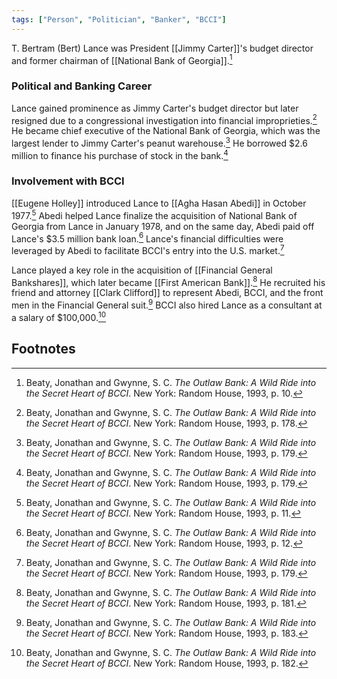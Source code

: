 ```yaml
---
tags: ["Person", "Politician", "Banker", "BCCI"]
---
```

T. Bertram (Bert) Lance was President [[Jimmy Carter]]'s budget director and former chairman of [[National Bank of Georgia]].[^1]

### Political and Banking Career

Lance gained prominence as Jimmy Carter's budget director but later resigned due to a congressional investigation into financial improprieties.[^2] He became chief executive of the National Bank of Georgia, which was the largest lender to Jimmy Carter's peanut warehouse.[^3] He borrowed $2.6 million to finance his purchase of stock in the bank.[^4]

### Involvement with BCCI

[[Eugene Holley]] introduced Lance to [[Agha Hasan Abedi]] in October 1977.[^5] Abedi helped Lance finalize the acquisition of National Bank of Georgia from Lance in January 1978, and on the same day, Abedi paid off Lance's $3.5 million bank loan.[^6] Lance's financial difficulties were leveraged by Abedi to facilitate BCCI's entry into the U.S. market.[^7]

Lance played a key role in the acquisition of [[Financial General Bankshares]], which later became [[First American Bank]].[^8] He recruited his friend and attorney [[Clark Clifford]] to represent Abedi, BCCI, and the front men in the Financial General suit.[^9] BCCI also hired Lance as a consultant at a salary of $100,000.[^10]

## Footnotes

[^1]: Beaty, Jonathan and Gwynne, S. C. *The Outlaw Bank: A Wild Ride into the Secret Heart of BCCI*. New York: Random House, 1993, p. 10.
[^2]: Beaty, Jonathan and Gwynne, S. C. *The Outlaw Bank: A Wild Ride into the Secret Heart of BCCI*. New York: Random House, 1993, p. 178.
[^3]: Beaty, Jonathan and Gwynne, S. C. *The Outlaw Bank: A Wild Ride into the Secret Heart of BCCI*. New York: Random House, 1993, p. 179.
[^4]: Beaty, Jonathan and Gwynne, S. C. *The Outlaw Bank: A Wild Ride into the Secret Heart of BCCI*. New York: Random House, 1993, p. 179.
[^5]: Beaty, Jonathan and Gwynne, S. C. *The Outlaw Bank: A Wild Ride into the Secret Heart of BCCI*. New York: Random House, 1993, p. 11.
[^6]: Beaty, Jonathan and Gwynne, S. C. *The Outlaw Bank: A Wild Ride into the Secret Heart of BCCI*. New York: Random House, 1993, p. 12.
[^7]: Beaty, Jonathan and Gwynne, S. C. *The Outlaw Bank: A Wild Ride into the Secret Heart of BCCI*. New York: Random House, 1993, p. 179.
[^8]: Beaty, Jonathan and Gwynne, S. C. *The Outlaw Bank: A Wild Ride into the Secret Heart of BCCI*. New York: Random House, 1993, p. 181.
[^9]: Beaty, Jonathan and Gwynne, S. C. *The Outlaw Bank: A Wild Ride into the Secret Heart of BCCI*. New York: Random House, 1993, p. 183.
[^10]: Beaty, Jonathan and Gwynne, S. C. *The Outlaw Bank: A Wild Ride into the Secret Heart of BCCI*. New York: Random House, 1993, p. 182.
